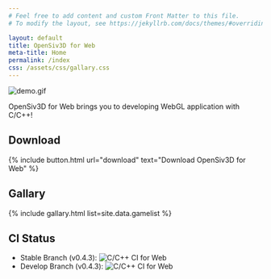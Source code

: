 ```yaml
---
# Feel free to add content and custom Front Matter to this file.
# To modify the layout, see https://jekyllrb.com/docs/themes/#overriding-theme-defaults

layout: default
title: OpenSiv3D for Web
meta-title: Home
permalink: /index
css: /assets/css/gallary.css
---
```


![demo.gif](https://github.com/Siv3D/OpenSiv3D/raw/master/doc/images/demo.gif)

OpenSiv3D for Web brings you to developing WebGL application with C/C++!

## Download

{% include button.html url="download" text="Download OpenSiv3D for Web" %}

## Gallary

{% include gallary.html list=site.data.gamelist %}

## CI Status

- Stable Branch (v0.4.3): ![C/C++ CI for Web](https://github.com/nokotan/OpenSiv3D/workflows/C/C++%20CI%20for%20Web/badge.svg)
- Develop Branch (v0.4.3): ![C/C++ CI for Web](https://github.com/nokotan/OpenSiv3D/workflows/C/C++%20CI%20for%20Web/badge.svg?branch=web_develop)
